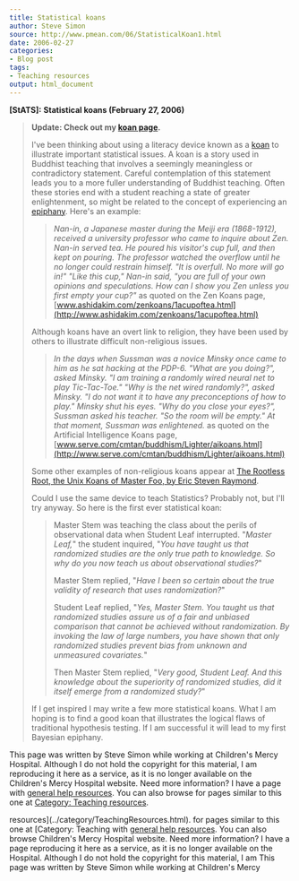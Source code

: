 ```yaml
---
title: Statistical koans
author: Steve Simon
source: http://www.pmean.com/06/StatisticalKoan1.html
date: 2006-02-27
categories:
- Blog post
tags:
- Teaching resources
output: html_document
---
```

**[StATS]:** **Statistical koans (February 27,
2006)**

> **Update: Check out my [koan page](../koans.asp).**
>
> I've been thinking about using a literacy device known as a
> [koan](http://en.wikipedia.org/wiki/Koan) to illustrate important
> statistical issues. A koan is a story used in Buddhist teaching that
> involves a seemingly meaningless or contradictory statement. Careful
> contemplation of this statement leads you to a more fuller
> understanding of Buddhist teaching. Often these stories end with a
> student reaching a state of greater enlightenment, so might be related
> to the concept of experiencing an
> [epiphany](http://en.wikipedia.org/wiki/Epiphany_(feeling)). Here's
> an example:
>
> > *Nan-in, a Japanese master during the Meiji era (1868-1912),
> > received a university professor who came to inquire about Zen.
> > Nan-in served tea. He poured his visitor's cup full, and then kept
> > on pouring. The professor watched the overflow until he no longer
> > could restrain himself. "It is overfull. No more will go in!"
> > "Like this cup," Nan-in said, "you are full of your own opinions
> > and speculations. How can I show you Zen unless you first empty your
> > cup?"* as quoted on the Zen Koans page,
> > [www.ashidakim.com/zenkoans/1acupoftea.html](http://www.ashidakim.com/zenkoans/1acupoftea.html)
>
> Although koans have an overt link to religion, they have been used by
> others to illustrate difficult non-religious issues.
>
> > *In the days when Sussman was a novice Minsky once came to him as he
> > sat hacking at the PDP-6. "What are you doing?", asked Minsky. "I
> > am training a randomly wired neural net to play Tic-Tac-Toe." "Why
> > is the net wired randomly?", asked Minsky. "I do not want it to
> > have any preconceptions of how to play." Minsky shut his eyes.
> > "Why do you close your eyes?", Sussman asked his teacher. "So the
> > room will be empty." At that moment, Sussman was enlightened.* as
> > quoted on the Artificial Intelligence Koans page,
> > [www.serve.com/cmtan/buddhism/Lighter/aikoans.html](http://www.serve.com/cmtan/buddhism/Lighter/aikoans.html)
>
> Some other examples of non-religious koans appear at [The Rootless
> Root, the Unix Koans of Master Foo, by Eric Steven
> Raymond](http://www.catb.org/~esr/writings/unix-koans/).
>
> Could I use the same device to teach Statistics? Probably not, but
> I'll try anyway. So here is the first ever statistical koan:
>
> > Master Stem was teaching the class about the perils of observational
> > data when Student Leaf interrupted. "*Master Leaf,*" the student
> > inquired, "*You have taught us that randomized studies are the only
> > true path to knowledge. So why do you now teach us about
> > observational studies?*"
> >
> > Master Stem replied, "*Have I been so certain about the true
> > validity of research that uses randomization?*"
> >
> > Student Leaf replied, "*Yes, Master Stem. You taught us that
> > randomized studies assure us of a fair and unbiased comparison that
> > cannot be achieved without randomization. By invoking the law of
> > large numbers, you have shown that only randomized studies prevent
> > bias from unknown and unmeasured covariates.*"
> >
> > Then Master Stem replied, "*Very good, Student Leaf. And this
> > knowledge about the superiority of randomized studies, did it itself
> > emerge from a randomized study?*"
>
> If I get inspired I may write a few more statistical koans. What I am
> hoping is to find a good koan that illustrates the logical flaws of
> traditional hypothesis testing. If I am successful it will lead to my
> first Bayesian epiphany.

This page was written by Steve Simon while working at Children's Mercy
Hospital. Although I do not hold the copyright for this material, I am
reproducing it here as a service, as it is no longer available on the
Children's Mercy Hospital website. Need more information? I have a page
with [general help resources](../GeneralHelp.html). You can also browse
for pages similar to this one at [Category: Teaching
resources](../category/TeachingResources.html).
<!---More--->
resources](../category/TeachingResources.html).
for pages similar to this one at [Category: Teaching
with [general help resources](../GeneralHelp.html). You can also browse
Children's Mercy Hospital website. Need more information? I have a page
reproducing it here as a service, as it is no longer available on the
Hospital. Although I do not hold the copyright for this material, I am
This page was written by Steve Simon while working at Children's Mercy

<!---Do not use
**[StATS]:** **Statistical koans (February 27,
This page was written by Steve Simon while working at Children's Mercy
Hospital. Although I do not hold the copyright for this material, I am
reproducing it here as a service, as it is no longer available on the
Children's Mercy Hospital website. Need more information? I have a page
with [general help resources](../GeneralHelp.html). You can also browse
for pages similar to this one at [Category: Teaching
resources](../category/TeachingResources.html).
--->

